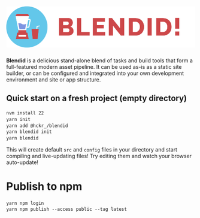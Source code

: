 # ![Blendid](https://raw.githubusercontent.com/hckr-studio/blendid/master/blendid-logo.png)

**Blendid** is a delicious stand-alone blend of tasks and build tools that form a full-featured modern asset pipeline.
It can be used as-is as a static site builder, or can be configured and integrated into your own
development environment and site or app structure.

## Quick start on a fresh project (empty directory)

```bash
nvm install 22
yarn init
yarn add @hckr_/blendid
yarn blendid init
yarn blendid
```

This will create default `src` and `config` files in your directory and start compiling and live-updating files!
Try editing them and watch your browser auto-update!

# Publish to npm

```
yarn npm login
yarn npm publish --access public --tag latest
```
